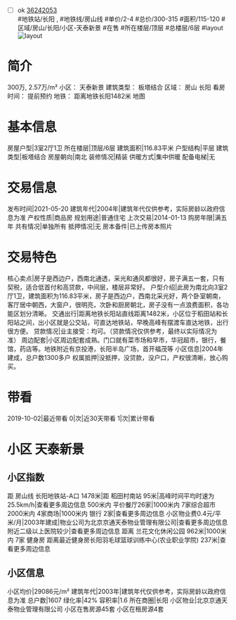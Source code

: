 - [ ] ok [36242053](https://bj.5i5j.com/ershoufang/36242053.html)  
 #地铁站/长阳 ,  #地铁线/房山线
#单价/2-4 #总价/300-315 #面积/115-120   #区域/房山/长阳/小区-天泰新景 #在售 #所在楼层/顶层 #总楼层/6层 #layout 
![layout](http://image2.5i5j.com//group2/M00/A8/0D/CgqJNF1vFZ2AUCwjAACfOZIl__g672.jpg_P5.jpg) 
# 简介 
 300万,  2.57万/m² 
小区： 天泰新景
建筑类型： 板塔结合
区域： 房山 长阳
看房时间： 提前预约
地铁： 距离地铁长阳1482米 地图
# 基本信息 
 房屋户型|3室2厅1卫
所在楼层|顶层/6层
建筑面积|116.83平米
户型结构|平层
建筑类型|板塔结合
房屋朝向|南北
装修情况|精装
供暖方式|集中供暖
配备电梯|无
# 交易信息 
 发布时间|2021-05-20
建筑年代|2004年|建筑年代仅供参考，实际房龄以政府信息为准
产权性质|商品房
规划用途|普通住宅
上次交易|2014-01-13
购房年限|满五年
共有情况|单独所有
抵押情况|无
房本备件|已上传房本照片
# 交易特色 
 核心卖点|房子是西边户，西南北通透，采光和通风都很好，房子满五一套，只有契税，适合低首付和高贷款，中间层，楼层非常好。
户型介绍|此房为南北向3室2厅1卫，建筑面积为116.83平米，房子是西边户，西南北采光好，两个卧室朝南，客厅居中朝西，大窗户，很明亮，次卧和厨房朝北，房子没有一点浪费面积，各功能区划分清晰。
交通出行|距离地铁长阳站直线距离1482米，小区位于稻田站和长阳站之间，出小区就是公交站，可直达地铁站，早晚高峰有摆渡车直达地铁，出行很方便。
贷款情况|业主接受：均可。（贷款情况仅供参考，最终以实际情况为准）
周边配套|小区周边配套成熟。门口就有菜市场和早市，华冠超市，银行，餐馆，药店等。地铁附近有京投港，长阳半岛广场，首开福茂等
小区信息|2004年建成，总户数1300多户
权属抵押|没抵押，没贷款，没户口，产权很清晰，放心购买。
# 带看 
 2019-10-02|最近带看	 0|次|近30天带看	 1|次|累计带看
# 小区 天泰新景
## 小区指数 
 距 房山线 长阳地铁站-A口 1478米|距 稻田村南站 95米|高峰时间平均时速为25.5km/h|查看更多周边信息
500米内 平价餐厅26家|1000米内 7家综合超市
2000米内 4家商场|1000米内 银行 2家|查看更多周边信息
小区物业费0.4元/平米/月|2003年建成|物业公司为北京京通天泰物业管理有限公司|查看更多周边信息
附近二级以上医院较少|查看更多周边信息
距离 兰花文化休闲公园 962米|1000米内 7家 健身房
距离最近健身房长阳羽毛球篮球训练中心(农业职业学院) 237米|查看更多周边信息
## 小区信息 
 小区均价|29086元/m²
建筑年代|2003年|建筑年代仅供参考，实际房龄以政府信息为准
总户数|1607
绿化率|42%
容积率|1.6
所在商圈|长阳
小区物业|北京京通天泰物业管理有限公司
小区在售房源45套
小区在租房源4套
